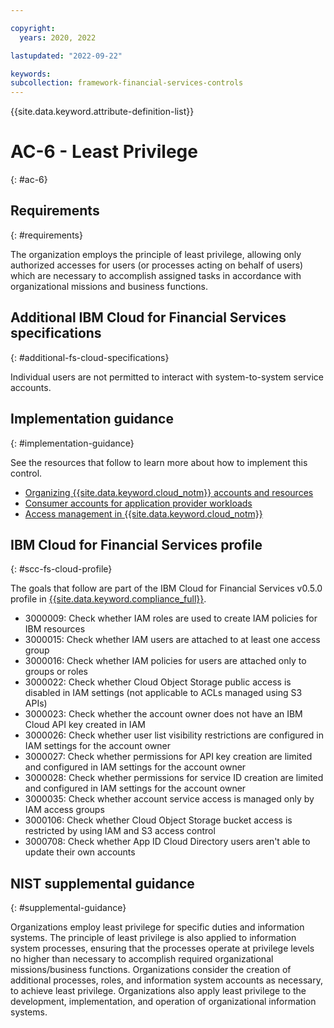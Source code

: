 ```yaml
---

copyright:
  years: 2020, 2022

lastupdated: "2022-09-22"

keywords: 
subcollection: framework-financial-services-controls
---
```


{{site.data.keyword.attribute-definition-list}}

# AC-6 - Least Privilege
{: #ac-6}

## Requirements
{: #requirements}

The organization employs the principle of least privilege, allowing only authorized accesses for users (or processes acting on behalf of users) which are necessary to accomplish assigned tasks in accordance with organizational missions and business functions.

## Additional IBM Cloud for Financial Services specifications
{: #additional-fs-cloud-specifications}

Individual users are not permitted to interact with system-to-system service accounts.

## Implementation guidance
{: #implementation-guidance}

See the resources that follow to learn more about how to implement this control.

- [Organizing {{site.data.keyword.cloud_notm}} accounts and resources](/docs/framework-financial-services?topic=framework-financial-services-shared-account-organization)
- [Consumer accounts for application provider workloads](/docs/framework-financial-services?topic=framework-financial-services-shared-account-consumer)
- [Access management in {{site.data.keyword.cloud_notm}}](/docs/framework-financial-services?topic=framework-financial-services-shared-account-access-management)

## IBM Cloud for Financial Services profile
{: #scc-fs-cloud-profile}

The goals that follow are part of the IBM Cloud for Financial Services v0.5.0 profile in [{{site.data.keyword.compliance_full}}](/docs/security-compliance?topic=security-compliance-getting-started).

- 3000009: Check whether IAM roles are used to create IAM policies for IBM resources 
- 3000015: Check whether IAM users are attached to at least one access group 
- 3000016: Check whether IAM policies for users are attached only to groups or roles 
- 3000022: Check whether Cloud Object Storage public access is disabled in IAM settings (not applicable to ACLs managed using S3 APIs) 
- 3000023: Check whether the account owner does not have an IBM Cloud API key created in IAM 
- 3000026: Check whether user list visibility restrictions are configured in IAM settings for the account owner 
- 3000027: Check whether permissions for API key creation are limited and configured in IAM settings for the account owner 
- 3000028: Check whether permissions for service ID creation are limited and configured in IAM settings for the account owner 
- 3000035: Check whether account service access is managed only by IAM access groups 
- 3000106: Check whether Cloud Object Storage bucket access is restricted by using IAM and S3 access control 
- 3000708: Check whether App ID Cloud Directory users aren't able to update their own accounts

## NIST supplemental guidance
{: #supplemental-guidance}

Organizations employ least privilege for specific duties and information systems. The principle of least privilege is also applied to information system processes, ensuring that the processes operate at privilege levels no higher than necessary to accomplish required organizational missions/business functions. Organizations consider the creation of additional processes, roles, and information system accounts as necessary, to achieve least privilege. Organizations also apply least privilege to the development, implementation, and operation of organizational information systems.

